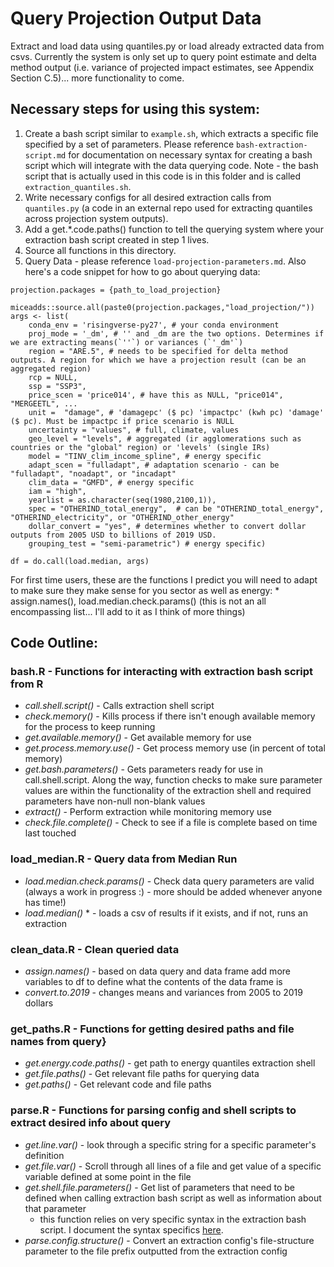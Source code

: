 # Query Projection Output Data 
Extract and load data using quantiles.py or load already extracted data from csvs. Currently the system is only set up to query point estimate and delta method output (i.e. variance of projected impact estimates, see Appendix Section C.5)... more functionality to come. 

## Necessary steps for using this system: 
1. Create a bash script similar to `example.sh`, which extracts a specific file specified by a set of parameters. Please reference `bash-extraction-script.md` for documentation on necessary syntax for creating a bash script which will integrate with the data querying code. Note - the bash script that is actually used in this code is in this folder and is called `extraction_quantiles.sh`.
2. Write necessary configs for all desired extraction calls from `quantiles.py` (a code in an external repo used for extracting quantiles across projection system outputs).
3. Add a get.*.code.paths() function to tell the querying system where your extraction bash script created in step 1 lives.
4. Source all functions in this directory.
5. Query Data - please reference `load-projection-parameters.md`. Also here's a code snippet for how to go about querying data:
```
projection.packages = {path_to_load_projection}

miceadds::source.all(paste0(projection.packages,"load_projection/"))
args <- list(
    conda_env = 'risingverse-py27', # your conda environment
    proj_mode = '_dm', # '' and _dm are the two options. Determines if we are extracting means(`''`) or variances (`'_dm'`)
    region = "ARE.5", # needs to be specified for delta method outputs. A region for which we have a projection result (can be an aggregated region)
    rcp = NULL, 
    ssp = "SSP3", 
    price_scen = 'price014', # have this as NULL, "price014", "MERGEETL", ...
    unit =  "damage", # 'damagepc' ($ pc) 'impactpc' (kwh pc) 'damage' ($ pc). Must be impactpc if price scenario is NULL
    uncertainty = "values", # full, climate, values
    geo_level = "levels", # aggregated (ir agglomerations such as countries or the "global" region) or 'levels' (single IRs)
    model = "TINV_clim_income_spline", # energy specific
    adapt_scen = "fulladapt", # adaptation scenario - can be "fulladapt", "noadapt", or "incadapt"
    clim_data = "GMFD", # energy specific
    iam = "high",
    yearlist = as.character(seq(1980,2100,1)),  
    spec = "OTHERIND_total_energy",  # can be "OTHERIND_total_energy", "OTHERIND_electricity", or "OTHERIND_other_energy"
    dollar_convert = "yes", # determines whether to convert dollar outputs from 2005 USD to billions of 2019 USD.  
    grouping_test = "semi-parametric") # energy specific)

df = do.call(load.median, args)

```

For first time users, these are the functions I predict you will need to adapt to make sure they make sense for you sector as well as energy:
    * assign.names(), load.median.check.params() (this is not an all encompassing list... I'll add to it as I think of more things)

## Code Outline: 

### bash.R - Functions for interacting with extraction bash script from R

* *call.shell.script()* - Calls extraction shell script
* *check.memory()* - Kills process if there isn't enough available memory for the process to keep running
* *get.available.memory()* - Get available memory for use
* *get.process.memory.use()* - Get process memory use (in percent of total memory)
* *get.bash.parameters()* - Gets parameters ready for use in call.shell.script. Along the way, function checks to make sure parameter values are within the functionality of the extraction shell and required parameters have non-null non-blank values
* *extract()* - Perform extraction while monitoring memory use 
* *check.file.complete()* - Check to see if a file is complete based on time last touched

### load_median.R - Query data from Median Run

* *load.median.check.params()* - Check data query parameters are valid (always a work in progress :) - more should be added whenever anyone has time!)
* *load.median()* * - loads a csv of results if it exists, and if not, runs an extraction

### clean_data.R - Clean queried data

* *assign.names()* - based on data query and data frame add more variables to df to define what the contents of the data frame is
* *convert.to.2019* - changes means and variances from 2005 to 2019 dollars

### get_paths.R - Functions for getting desired paths and file names from query}

* *get.energy.code.paths()* - get path to energy quantiles extraction shell
* *get.file.paths()* - Get relevant file paths for querying data
* *get.paths()* - Get relevant code and file paths 

### parse.R - Functions for parsing config and shell scripts to extract desired info about query

* *get.line.var()* - look through a specific string for a specific parameter's definition
* *get.file.var()* - Scroll through all lines of a file and get value of a specific variable defined at some point in the file
* *get.shell.file.parameters()* - Get list of parameters that need to be defined when calling extraction bash script as well as information about that parameter
    * this function relies on very specific syntax in the extraction bash script. I document the syntax specifics [here](https://github.com/ClimateImpactLab/energy-code-release-2020/blob/projection/2_projection/0_packages_programs_inputs/extract_projection_outputs/load_projection/bash-extraction-script.md). 
* *parse.config.structure()* - Convert an extraction config's file-structure parameter to the file prefix outputted from the extraction config






